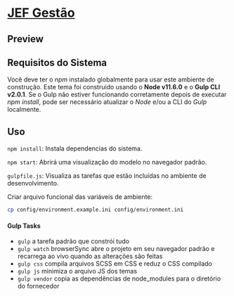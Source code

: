 # [JEF Gestão](https://github.com/JoaoPedroSH/JEF-Gestao)

## Preview

## Requisitos do Sistema
Você deve ter o *npm* instalado globalmente para usar este ambiente de construção. Este tema foi construído usando o **Node v11.6.0** e o **Gulp CLI v2.0.1**. 
Se o Gulp não estiver funcionando corretamente depois de executar *npm install*, pode ser necessário atualizar o *Node* e/ou a CLI do *Gulp* localmente.

## Uso

`npm install`: Instala dependencias do sistema.

`npm start`: Abrirá uma visualização do modelo no navegador padrão.

`gulpfile.js`: Visualiza as tarefas que estão incluídas no ambiente de desenvolvimento.

Criar arquivo funcional das variáveis de ambiente: 
````sh 
cp config/environment.example.ini config/environment.ini 
````

#### Gulp Tasks

* `gulp` a tarefa padrão que constrói tudo
* `gulp watch` browserSync abre o projeto em seu navegador padrão e recarrega ao vivo quando as alterações são feitas
* `gulp css` compila arquivos SCSS em CSS e reduz o CSS compilado
* `gulp js` minimiza o arquivo JS dos temas
* `gulp vendor` copia as dependências de node_modules para o diretório do fornecedor
